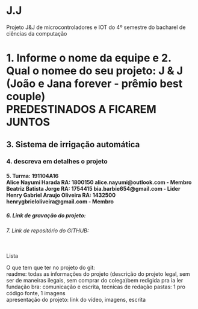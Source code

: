 # J.J
Projeto J&amp;J de microcontroladores e IOT do 4º semestre do bacharel de ciências da computação 

<h1> 1. Informe o nome da equipe e 2. Qual o nomee do seu projeto:	J & J (João e Jana forever - prêmio best couple) <br>
   PREDESTINADOS A FICAREM JUNTOS <br> </h1>
<h2> 3.	Sistema de irrigação automática <br></h2>
<h3> 4.	descreva em detalhes o projeto </h3>
<h4> 5.	Turma: 191104A16 <br> 
Alice Nayumi Harada RA: 1800150 alice.nayumi@outlook.com - Membro<br>
Beatriz Batista Jorge RA: 1754415 bia.barbie654@gmail.com - Lider<br>
Henry Gabriel Araujo Oliveira RA: 1432500 henrygbrieloliveira@gmail.com - Membro <br> </h4>
<h5> 6.	Link de gravação do projeto: </h5>
<h6> 7.	Link de repositório do GITHUB: </h6>

<p> <br> Lista <br> </p>
O que tem que ter no projeto do git: <br>
readme: todas as informações do projeto (descrição do projeto legal, sem ser de maneiras ilegais, sem comprar do colega)bem redigida pra ia ler <br> fundação bra: comunicação e escrita, tecnicas de redação
pastas: 1 pro código fonte, 1 imagens <br>
apresentação do projeto: link do vídeo, imagens, escrita
